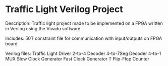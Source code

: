 # Traffic Light Verilog Project

Description:
Traffic light project made to be implemented on a FPGA written in Verilog using the Vivado software

Includes:
50T constraint file for communication with input/outputs on FPGA board

Verilog files:
Traffic Light Driver
2-to-4 Decoder
4-to-7Seg Decoder
4-to-1 MUX
Slow Clock Generator
Fast Clock Generator
T Flip-Flop
Counter

